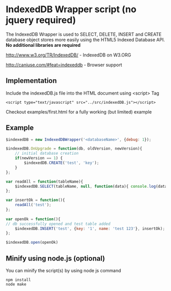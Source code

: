 # IndexedDB Wrapper script (no jquery required)

The IndexedDB Wrapper is used to SELECT, DELETE, INSERT and CREATE database object stores more easily using the HTML5 Indexed Database API. **No additional libraries are required**

http://www.w3.org/TR/IndexedDB/ - IndexedDB on W3.ORG

http://caniuse.com/#feat=indexeddb - Browser support

## Implementation

Include the indexedDB.js file into the HTML document using &lt;script&gt; Tag

```
<script type="text/javascript" src="../src/indexedDB.js"></script>
```

Checkout examples/first.html for a fully working (but limited) example

## Example
```javascript
$indexedDB = new IndexedDBWrapper('<databaseName>', {debug: 1});

$indexedDB.OnUpgrade = function(db, oldVersion, newVersion){
	// initial database creation
	if(newVersion == 1) {
		$indexedDB.CREATE('test', 'key');
	}
};

var readAll = function(tableName){
	$indexedDB.SELECT(tableName, null, function(data){ console.log(data); });
};

var insertOk = function(){
	readAll('test');
};
 
var openOk = function(){
// db successfully opened and test table added
	$indexedDB.INSERT('test', {key: '1', name: 'test 123'}, insertOk);
};

$indexedDB.open(openOk)

```
## Minify using node.js (optional)

You can minify the script(s) by using node js command

```
npm install
node make
```
